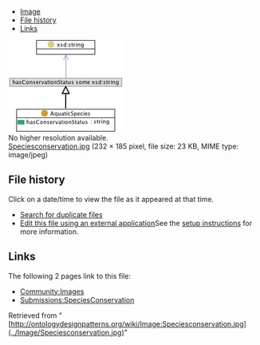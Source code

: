 * [Image](../Image/Speciesconservation.jpg#file)
* [File history](../Image/Speciesconservation.jpg#filehistory)
* [Links](../Image/Speciesconservation.jpg#filelinks)

[![Image:Speciesconservation.jpg](../images/1/1b/Speciesconservation.jpg)](../images/1/1b/Speciesconservation.jpg)  
No higher resolution available.  
[Speciesconservation.jpg](../images/1/1b/Speciesconservation.jpg)‎ (232 × 185 pixel, file size: 23 KB, MIME type: image/jpeg)

## File history

Click on a date/time to view the file as it appeared at that time.



  
* [Search for duplicate files](http://ontologydesignpatterns.org/wiki/Special:FileDuplicateSearch/Speciesconservation.jpg "Special:FileDuplicateSearch/Speciesconservation.jpg")
* [Edit this file using an external application](http://ontologydesignpatterns.org/wiki/index.php?title=Image:Speciesconservation.jpg&action=edit&externaledit=true&mode=file "Image:Speciesconservation.jpg")See the [setup instructions](http://www.mediawiki.org/wiki/Manual:External_editors "http://www.mediawiki.org/wiki/Manual:External_editors") for more information.

## Links



The following 2 pages link to this file:


* [Community:Images](../Community/Images "Community:Images")
* [Submissions:SpeciesConservation](../Submissions/SpeciesConservation "Submissions:SpeciesConservation")


Retrieved from "[http://ontologydesignpatterns.org/wiki/Image:Speciesconservation.jpg](../Image/Speciesconservation.jpg)"